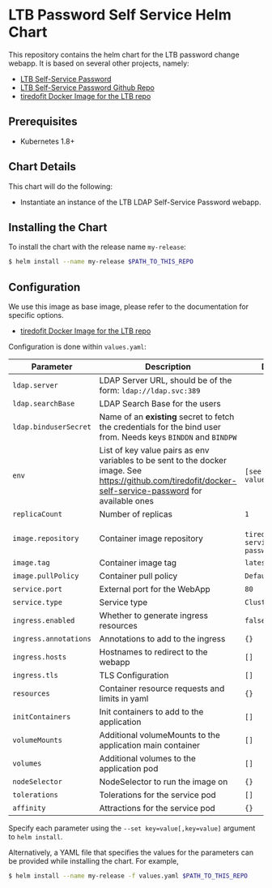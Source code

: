 # LTB Password Self Service Helm Chart

This repository contains the helm chart for the LTB password change webapp.
It is based on several other projects, namely:

- [LTB Self-Service Password](https://ltb-project.org/documentation/self-service-password)
- [LTB Self-Service Password Github Repo](https://github.com/ltb-project/self-service-password)
- [tiredofit Docker Image for the LTB repo](https://github.com/tiredofit/docker-self-service-password)

## Prerequisites

- Kubernetes 1.8+

## Chart Details

This chart will do the following:

- Instantiate an instance of the LTB LDAP Self-Service Password webapp.

## Installing the Chart

To install the chart with the release name `my-release`:

```bash
$ helm install --name my-release $PATH_TO_THIS_REPO
```

## Configuration

We use this image as base image, please refer to the documentation for specific options.

- [tiredofit Docker Image for the LTB repo](https://github.com/tiredofit/docker-self-service-password)

Configuration is done within `values.yaml`:

| Parameter                          | Description                                                                                                                               | Default                            |
| ---------------------------------- | ----------------------------------------------------------------------------------------------------------------------------------------- | ---------------------------------- |
| `ldap.server`                      | LDAP Server URL, should be of the form: `ldap://ldap.svc:389`                                                                             | ` `                                |
| `ldap.searchBase`                  | LDAP Search Base for the users                                                                                                            | ` `                                |
| `ldap.binduserSecret`              | Name of an **existing** secret to fetch the credentials for the bind user from. Needs keys `BINDDN` and `BINDPW`                          | ` `                                |
| `env`                              | List of key value pairs as env variables to be sent to the docker image. See https://github.com/tiredofit/docker-self-service-password for available ones | `[see values.yaml]`|
| `replicaCount`                     | Number of replicas                                                                                                                        | `1`                                |
| `image.repository`                 | Container image repository                                                                                                                | ` tiredofit/self-service-password` |
| `image.tag`                        | Container image tag                                                                                                                       | `latest`                           |
| `image.pullPolicy`                 | Container pull policy                                                                                                                     | `Default`                          |
| `service.port`                     | External port for the WebApp                                                                                                              | `80`                               |
| `service.type`                     | Service type                                                                                                                              | `ClusterIP`                        |
| `ingress.enabled`                  | Whether to generate ingress resources                                                                                                     | `false`                            |
| `ingress.annotations`              | Annotations to add to the ingress                                                                                                         | `{}`                               |
| `ingress.hosts`                    | Hostnames to redirect to the webapp                                                                                                       | `[]`                               |
| `ingress.tls`                      | TLS Configuration                                                                                                                         | `[]`                               |
| `resources`                        | Container resource requests and limits in yaml                                                                                            | `{}`                               |
| `initContainers`                   | Init containers to add to the application                                                                                                 | `[]`                               |
| `volumeMounts`                     | Additional volumeMounts to the application main container                                                                                 | `[]`                               |
| `volumes`                          | Additional volumes to the application pod                                                                                                 | `[]`                               |
| `nodeSelector`                     | NodeSelector to run the image on                                                                                                          | `{}`                               |
| `tolerations`                      | Tolerations for the service pod                                                                                                           | `[]`                               |
| `affinity`                         | Attractions for the service pod                                                                                                           | `{}`                               |

Specify each parameter using the `--set key=value[,key=value]` argument to `helm install`.

Alternatively, a YAML file that specifies the values for the parameters can be provided while installing the chart. For example,

```bash
$ helm install --name my-release -f values.yaml $PATH_TO_THIS_REPO
```